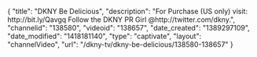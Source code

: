 {
    "title": "DKNY Be Delicious",
    "description": "For Purchase (US only) visit: http:\/\/bit.ly\/Qavgq Follow the DKNY PR Girl @http:\/\/twitter.com\/dkny.",
    "channelid": "138580",
    "videoid": "138657",
    "date_created": "1389297109",
    "date_modified": "1418181140",
    "type": "captivate",
    "layout": "channelVideo",
    "url": "\/dkny-tv\/dkny-be-delicious\/138580-138657"
}